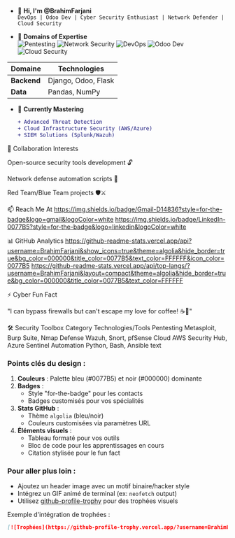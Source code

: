 - 👋 **Hi, I'm @BrahimFarjani**  
  `DevOps | Odoo Dev | Cyber Security Enthusiast | Network Defender | Cloud Security`

- 🔭 **Domains of Expertise**  
  ![Pentesting](https://img.shields.io/badge/-PenTesting-0077B5?style=flat&logo=linux&logoColor=white)
  ![Network Security](https://img.shields.io/badge/-Network_Security-000000?style=flat&logo=cisco&logoColor=white)
  ![DevOps](https://img.shields.io/badge/-DevOps-0077B5?style=flat&logo=kubernetes&logoColor=white)
  ![Odoo Dev](https://img.shields.io/badge/-Odoo_Development-000000?style=flat&logo=odoo&logoColor=white)
  ![Cloud Security](https://img.shields.io/badge/-Cloud_Security-0082C9?style=flat&logo=aws&logoColor=white)

| Domaine     | Technologies         |
|-------------|----------------------|
| **Backend** | Django, Odoo, Flask |
| **Data**    | Pandas, NumPy       |

- 🌱 **Currently Mastering**  
  ```diff
  + Advanced Threat Detection
  + Cloud Infrastructure Security (AWS/Azure)
  + SIEM Solutions (Splunk/Wazuh)
💼 Collaboration Interests

Open-source security tools development 🔓

Network defense automation scripts 🤖

Red Team/Blue Team projects 🛡️⚔️

📫 Reach Me At
https://img.shields.io/badge/Gmail-D14836?style=for-the-badge&logo=gmail&logoColor=white
https://img.shields.io/badge/LinkedIn-0077B5?style=for-the-badge&logo=linkedin&logoColor=white

📊 GitHub Analytics
https://github-readme-stats.vercel.app/api?username=BrahimFarjani&show_icons=true&theme=algolia&hide_border=true&bg_color=000000&title_color=0077B5&text_color=FFFFFF&icon_color=0077B5
https://github-readme-stats.vercel.app/api/top-langs/?username=BrahimFarjani&layout=compact&theme=algolia&hide_border=true&bg_color=000000&title_color=0077B5&text_color=FFFFFF

⚡ Cyber Fun Fact

"I can bypass firewalls but can't escape my love for coffee! ☕🔐"

🛠️ Security Toolbox
Category	Technologies/Tools
Pentesting	Metasploit, Burp Suite, Nmap
Defense	Wazuh, Snort, pfSense
Cloud	AWS Security Hub, Azure Sentinel
Automation	Python, Bash, Ansible
text

### Points clés du design :
1. **Couleurs** : Palette bleu (#0077B5) et noir (#000000) dominante
2. **Badges** : 
   - Style "for-the-badge" pour les contacts
   - Badges customisés pour vos spécialités
3. **Stats GitHub** : 
   - Thème `algolia` (bleu/noir)
   - Couleurs customisées via paramètres URL
4. **Éléments visuels** :
   - Tableau formaté pour vos outils
   - Bloc de code pour les apprentissages en cours
   - Citation stylisée pour le fun fact

### Pour aller plus loin :
- Ajoutez un header image avec un motif binaire/hacker style
- Intégrez un GIF animé de terminal (ex: `neofetch` output)
- Utilisez [github-profile-trophy](https://github.com/ryo-ma/github-profile-trophy) pour des trophées visuels

Exemple d'intégration de trophées :
```markdown
[![Trophées](https://github-profile-trophy.vercel.app/?username=BrahimFarjani&theme=onedark&no-frame=true&column=4&margin-w=15&margin-h=15)](https://github.com/ryo-ma/github-profile-trophy)
